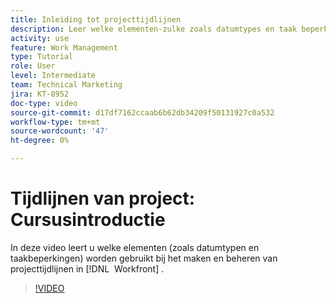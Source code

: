 ```yaml
---
title: Inleiding tot projecttijdlijnen
description: Leer welke elementen-zulke zoals datumtypes en taak beperkingen-worden gebruikt wanneer het bouwen van en het beheren van projectchronologie in  [!DNL &#x200B; Workfront].
activity: use
feature: Work Management
type: Tutorial
role: User
level: Intermediate
team: Technical Marketing
jira: KT-8952
doc-type: video
source-git-commit: d17df7162ccaab6b62db34209f50131927c0a532
workflow-type: tm+mt
source-wordcount: '47'
ht-degree: 0%

---
```


# Tijdlijnen van project: Cursusintroductie

In deze video leert u welke elementen (zoals datumtypen en taakbeperkingen) worden gebruikt bij het maken en beheren van projecttijdlijnen in [!DNL &#x200B; Workfront] .

>[!VIDEO](https://video.tv.adobe.com/v/335212/?quality=12&learn=on&enablevpops)
